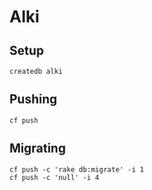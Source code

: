 # Alki

## Setup

```
createdb alki
```

## Pushing

```
cf push
```

## Migrating

```
cf push -c 'rake db:migrate' -i 1
cf push -c 'null' -i 4
```
